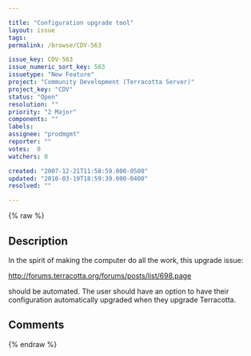 ```yaml
---

title: "Configuration upgrade tool"
layout: issue
tags: 
permalink: /browse/CDV-563

issue_key: CDV-563
issue_numeric_sort_key: 563
issuetype: "New Feature"
project: "Community Development (Terracotta Server)"
project_key: "CDV"
status: "Open"
resolution: ""
priority: "2 Major"
components: ""
labels: 
assignee: "prodmgmt"
reporter: ""
votes:  0
watchers: 0

created: "2007-12-21T11:58:59.000-0500"
updated: "2010-03-19T18:59:39.000-0400"
resolved: ""

---
```




{% raw %}



## Description

<div markdown="1" class="description">

In the spirit of making the computer do all the work, this upgrade issue:

  http://forums.terracotta.org/forums/posts/list/698.page

should be automated.  The user should have an option to have their configuration automatically upgraded when they upgrade Terracotta.

</div>

## Comments



{% endraw %}
